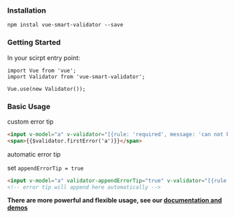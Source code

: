 ### Installation

```
npm instal vue-smart-validator --save
```

### Getting Started

In your scirpt entry point:
```
import Vue from 'vue';
import Validator from 'vue-smart-validator';

Vue.use(new Validator());
```

### Basic Usage

custom error tip
```html
<input v-model="a" v-validator="[{rule: 'required', message: 'can not be null'}, {rule: 'number', message: 'must be number'}]">
<span>{{$validator.firstError('a')}}</span>
```

automatic error tip

set ``appendErrorTip = true``
```html
<input v-model="a" validator-appendErrorTip="true" v-validator="[{rule: 'required', message: 'can not be null'}, {rule: 'number', message: 'must be number'}]">
<!-- error tip will append here automatically -->
```



**There are more powerful and flexible usage, see our [documentation and demos](#)**